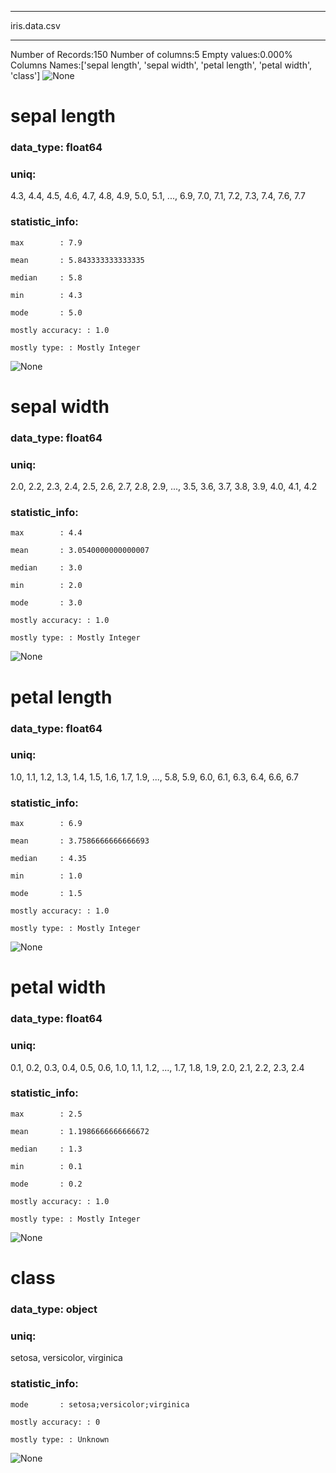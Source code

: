 ***
iris.data.csv
***

Number of Records:150
Number of columns:5
Empty values:0.000%
Columns Names:['sepal length', 'sepal width', 'petal length', 'petal width', 'class']
![None](Fig\scatter_matrix-class.png)
# sepal length
### data_type: float64
### uniq:
4.3, 4.4, 4.5, 4.6, 4.7, 4.8, 4.9, 5.0, 5.1, ..., 6.9, 7.0, 7.1, 7.2, 7.3, 7.4, 7.6, 7.7
### statistic_info:

	max        : 7.9

	mean       : 5.843333333333335

	median     : 5.8

	min        : 4.3

	mode       : 5.0

	mostly accuracy: : 1.0

	mostly type: : Mostly Integer


![None](Fig\sepal_length.png)
# sepal width
### data_type: float64
### uniq:
2.0, 2.2, 2.3, 2.4, 2.5, 2.6, 2.7, 2.8, 2.9, ..., 3.5, 3.6, 3.7, 3.8, 3.9, 4.0, 4.1, 4.2
### statistic_info:

	max        : 4.4

	mean       : 3.0540000000000007

	median     : 3.0

	min        : 2.0

	mode       : 3.0

	mostly accuracy: : 1.0

	mostly type: : Mostly Integer


![None](Fig\sepal_width.png)
# petal length
### data_type: float64
### uniq:
1.0, 1.1, 1.2, 1.3, 1.4, 1.5, 1.6, 1.7, 1.9, ..., 5.8, 5.9, 6.0, 6.1, 6.3, 6.4, 6.6, 6.7
### statistic_info:

	max        : 6.9

	mean       : 3.7586666666666693

	median     : 4.35

	min        : 1.0

	mode       : 1.5

	mostly accuracy: : 1.0

	mostly type: : Mostly Integer


![None](Fig\petal_length.png)
# petal width
### data_type: float64
### uniq:
0.1, 0.2, 0.3, 0.4, 0.5, 0.6, 1.0, 1.1, 1.2, ..., 1.7, 1.8, 1.9, 2.0, 2.1, 2.2, 2.3, 2.4
### statistic_info:

	max        : 2.5

	mean       : 1.1986666666666672

	median     : 1.3

	min        : 0.1

	mode       : 0.2

	mostly accuracy: : 1.0

	mostly type: : Mostly Integer


![None](Fig\petal_width.png)
# class
### data_type: object
### uniq:
setosa, versicolor, virginica
### statistic_info:

	mode       : setosa;versicolor;virginica

	mostly accuracy: : 0

	mostly type: : Unknown


![None](Fig\class.png)
